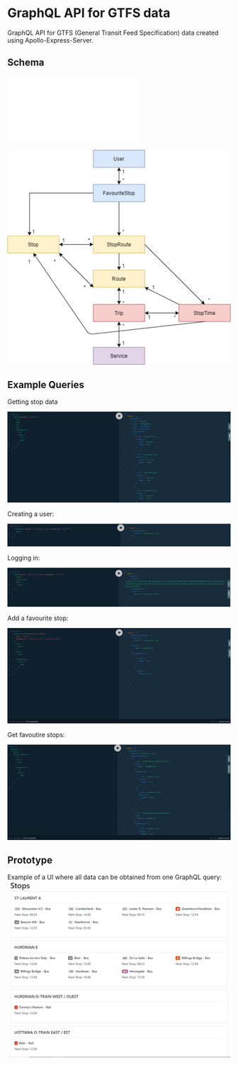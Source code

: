 # GraphQL API for GTFS data

GraphQL API for GTFS (General Transit Feed Specification) data created using Apollo-Express-Server.

## Schema

![Full Schema](./api/graphql/schema/index.js)

![schema diagram](api/graphql/schema/diagram.png)

## Example Queries

Getting stop data

![get stop](./examples/get_stop.PNG)

Creating a user:

![create user](./examples/create_user.PNG)

Logging in:

![logging in](./examples/login.PNG)

Add a favourite stop:

![add favourite stop](./examples/add_favourite_stop.PNG)

Get favoutire stops:

![get favourite stops](./examples/favourite_stops.PNG)

## Prototype

Example of a UI where all data can be obtained from one GraphQL query:
![example](prototype/app_prototype/example.PNG)
